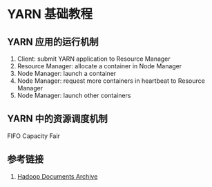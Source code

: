 # YARN 基础教程


## YARN 应用的运行机制


1. Client: submit YARN application to Resource Manager
2. Resource Manager: allocate a container in Node Manager
3. Node Manager: launch a container
4. Node Manager: request more containers in heartbeat to Resource Manager
5. Node Manager: launch other containers

## YARN 中的资源调度机制

FIFO
Capacity
Fair

## 参考链接
1.  [Hadoop Documents Archive](https://hadoop.apache.org/docs/)
